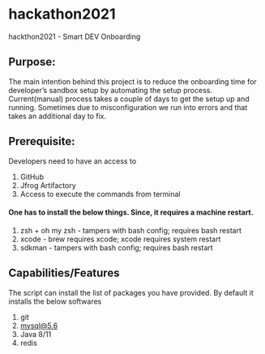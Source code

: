 # hackathon2021
hackthon2021 - Smart DEV Onboarding

## Purpose:
The main intention behind this project is to reduce the onboarding time for developer’s sandbox setup by automating the setup process. Current(manual) process takes a couple of days to get the setup up and running. Sometimes due to misconfiguration we run into errors and that takes an additional day to fix. 

## Prerequisite:
Developers need to have an access to 
1. GitHub
2. Jfrog Artifactory
3. Access to execute the commands from terminal
#### One has to install the below things. Since, it requires a machine restart. 
1. zsh + oh my zsh - tampers with bash config; requires bash restart
2. xcode - brew requires xcode; xcode requires system restart
3. sdkman - tampers with bash config; requires bash restart 

## Capabilities/Features
The script can install the list of packages you have provided. By default it installs the below softwares
1. git
2. mysql@5.6
3. Java 8/11
4. redis
